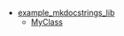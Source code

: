 * [example_mkdocstrings_lib](example_mkdocstrings_lib/__init__.md)
    * [MyClass](example_mkdocstrings_lib/MyClass.md)
